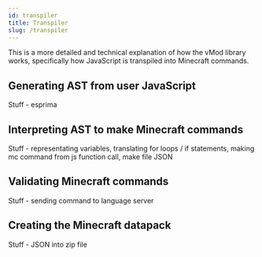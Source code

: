 ```yaml
---
id: transpiler
title: Transpiler
slug: /transpiler
---
```


This is a more detailed and technical explanation of how the vMod library works, specifically how JavaScript is transpiled into Minecraft commands.

## Generating AST from user JavaScript

Stuff - esprima

## Interpreting AST to make Minecraft commands

Stuff - representating variables, translating for loops / if statements, making mc command from js function call, make file JSON

## Validating Minecraft commands

Stuff - sending command to language server

## Creating the Minecraft datapack

Stuff - JSON into zip file